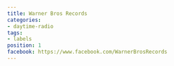 ```yaml
---
title: Warner Bros Records
categories:
- daytime-radio
tags:
- labels
position: 1
facebook: https://www.facebook.com/WarnerBrosRecords
---
```


